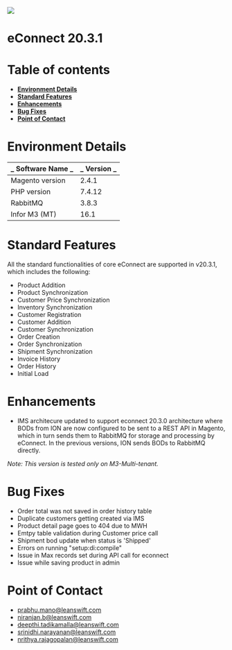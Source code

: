 ![](RackMultipart20201224-4-dzt8sl_html_390ba5139005650c.png)

# **eConnect 20.3.1**

# Table of contents

- [**Environment Details**](#environment-details)
- [**Standard Features**](#standard-features)
- [**Enhancements**](#enhancements)
- [**Bug Fixes**](#bug-fixes)
- [**Point of Contact**](#point-of-contact)


# **Environment Details**

| _ **Software Name** _ | _ **Version** _ |
| --- | --- |
| Magento version | 2.4.1 |
| PHP version | 7.4.12 |
| RabbitMQ | 3.8.3 |
| Infor M3 (MT) | 16.1 |

# **Standard Features**

All the standard functionalities of core eConnect are supported in v20.3.1, which includes the following:

- Product Addition
- Product Synchronization
- Customer Price Synchronization
- Inventory Synchronization
- Customer Registration
- Customer Addition
- Customer Synchronization
- Order Creation
- Order Synchronization
- Shipment Synchronization
- Invoice History
- Order History
- Initial Load

# **Enhancements**

- IMS architecure updated to support econnect 20.3.0 architecture where BODs from ION are now configured to be sent to a REST API in Magento, which in turn sends them to RabbitMQ for storage and processing by eConnect. In the previous versions, ION sends BODs to RabbitMQ directly.

 _Note: This version is tested only on M3-Multi-tenant._

# **Bug Fixes**

- Order total was not saved in order history table
- Duplicate customers getting created via IMS
- Product detail page goes to 404 due to MWH
- Emtpy table validation during Customer price call 
- Shipment bod update when status is 'Shipped'
- Errors on running "setup:di:compile"
- Issue in Max records set during API call for econnect
- Issue while saving product in admin


# **Point of Contact**

- [prabhu.mano@leanswift.com](mailto:prabhu.mano@leanswift.com)
- [niranjan.b@leanswift.com](mailto:prabhu.mano@leanswift.com)
- [deepthi.tadikamalla@leanswift.com](mailto:prabhu.mano@leanswift.com)
- [srinidhi.narayanan@leanswift.com](mailto:prabhu.mano@leanswift.com)
- [nrithya.rajagopalan@leanswift.com](mailto:prabhu.mano@leanswift.com)


